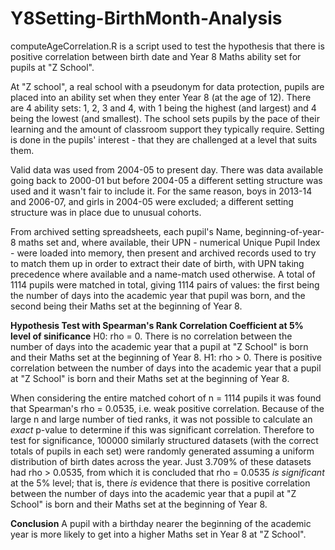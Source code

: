 # Y8Setting-BirthMonth-Analysis
computeAgeCorrelation.R is a script used to test the hypothesis that there is positive correlation between birth date and Year 8 Maths ability set for pupils at "Z School".

At "Z school", a real school with a pseudonym for data protection, pupils are placed into an ability set when they enter Year 8 (at the age of 12). There are 4 ability sets: 1, 2, 3 and 4, with 1 being the highest (and largest) and 4 being the lowest (and smallest). The school sets pupils by the pace of their learning and the amount of classroom support they typically require. Setting is done in the pupils' interest - that they are challenged at a level that suits them. 

Valid data was used from 2004-05 to present day. There was data available going back to 2000-01 but before 2004-05 a different setting structure was used and it wasn't fair to include it. For the same reason, boys in 2013-14 and 2006-07, and girls in 2004-05 were excluded; a different setting structure was in place due to unusual cohorts. 

From archived setting spreadsheets, each pupil's Name, beginning-of-year-8 maths set and, where available, their UPN - numerical Unique Pupil Index - were loaded into memory, then present and archived records used to try to match them up in order to extract their date of birth, with UPN taking precedence where available and a name-match used otherwise. A total of 1114 pupils were matched in total, giving 1114 pairs of values: the first being the number of days into the academic year that pupil was born, and the second being their Maths set at the beginning of Year 8.

**Hypothesis Test with Spearman's Rank Correlation Coefficient at 5% level of sinificance**
H0: rho = 0. There is no correlation between the number of days into the academic year that a pupil at "Z School" is born and their Maths set at the beginning of Year 8.
H1: rho > 0. There is positive correlation between the number of days into the academic year that a pupil at "Z School" is born and their Maths set at the beginning of Year 8.

When considering the entire matched cohort of n = 1114 pupils it was found that Spearman's rho = 0.0535, i.e. weak positive correlation.
Because of the large n and large number of tied ranks, it was not possible to calculate an *exact* p-value to determine if this was significant correlation. Therefore to test for significance, 100000 similarly structured datasets (with the correct totals of pupils in each set) were randomly generated assuming a uniform distribution of birth dates across the year. Just 3.709% of these datasets had rho > 0.0535, from which it is concluded that rho = 0.0535 *is significant* at the 5% level; that is, there *is* evidence that there is positive correlation between the number of days into the academic year that a pupil at "Z School" is born and their Maths set at the beginning of Year 8.

**Conclusion**
A pupil with a birthday nearer the beginning of the academic year is more likely to get into a higher Maths set in Year 8 at "Z School".